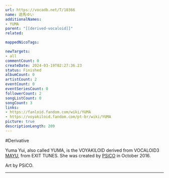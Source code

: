 ```yaml
---
url: https://vocadb.net/T/10366
name: 遊馬ゆい
additionalNames: 
- YUMA
parent: "[[derived-vocaloid]]"
related:

mappedNicoTags:

newTargets:
- all
commentCount: 0
createDate: 2024-03-19T02:27:36.23
status: Finished
albumCount: 0
artistCount: 2
eventCount: 0
eventSeriesCount: 0
followerCount: 2
songListCount: 0
songCount: 3
links: 
- https://fanloid.fandom.com/wiki/YUMA
- https://voyakiloid.fandom.com/pt-br/wiki/YUMA
picture: true
descriptionLength: 209
---
```


#Derivative

Yuma Yui, also called YUMA, is the VOYAKILOID derived from VOCALOID3 [MAYU](https://vocadb.net/Ar/1766), from EXIT TUNES. She was created by [PSiCO](https://vocadb.net/Ar/66828) in October 2016.

Art by PSiCO.

---

